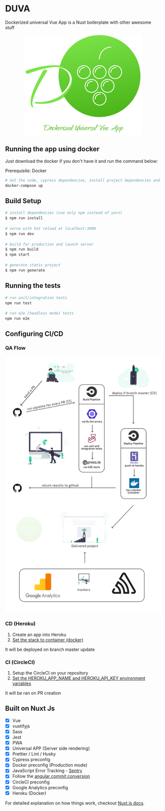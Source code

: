 # DUVA

Dockerized universal Vue App is a Nuxt boilerplate with other awesome stuff

<p align="center">
  <img src="./assets/duva-logo.png" title="DUVA">
</p>

## Running the app using docker

Just download the docker if you don't have it and run the command below:

Prerequisite: Docker

```bash
# Set the node, cypress dependencies, install project dependencies and start dev server
docker-compose up
```

## Build Setup

```bash
# install dependencies (use only npm instead of yarn)
$ npm run install

# serve with hot reload at localhost:3000
$ npm run dev

# build for production and launch server
$ npm run build
$ npm start

# generate static project
$ npm run generate
```

## Running the tests

```bash
# run unit/integration tests
npm run test

# run e2e (headless mode) tests
npm run e2e
```

## Configuring CI/CD

### QA Flow

<p align="center">
  <img src="./assets/duva-flow.png" title="DUVA flow">
</p>

### CD (Heroku)

1. Create an app into Heroku
2. [Set the stack to container (docker)](https://devcenter.heroku.com/articles/build-docker-images-heroku-yml#getting-started)

It will be deployed on branch master update

### CI (CircleCI)

1. Setup the CircleCI on your repository
2. [Set the HEROKU_APP_NAME and HEROKU_API_KEY environment variables](https://circleci.com/docs/2.0/deployment-integrations/#heroku)

It will be ran on PR creation

## Built on Nuxt Js

- [x] Vue
- [x] vuetifyjs
- [x] Sass
- [x] Jest
- [x] PWA
- [x] Universal APP (Server side rendering)
- [x] Prettier / Lint / Husky
- [x] Cypress preconfig
- [x] Docker preconfig (Production mode)
- [x] JavaScript Error Tracking - [Sentry](https://sentry.io/for/javascript/)
- [x] Follow the [angular commit conversion](https://gist.github.com/stephenparish/9941e89d80e2bc58a153)
- [x] CircleCI preconfig
- [x] Google Analytics preconfig
- [x] Heroku (Docker)

For detailed explanation on how things work, checkout [Nuxt.js docs](https://nuxtjs.org).
